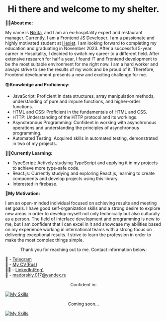 <h1 align="center">
  Hi there and welcome to my shelter.
</h1>

👨‍🚀**About me:**

My name is [Nikita](https://ru.hexlet.io/u/nesquick0_17), and I am an ex-hospitality expert and restaurant manager. Currently, I am a Frontend JS Developer. I am a passionate and highly motivated student at [Hexlet](https://ru.hexlet.io/pages/about). I am looking forward to completing my education and graduating in November 2023. After a successful 5-year career in Hospitality, I decided to switch my career to a different field. After extensive research for half a year, I found IT and Frontend development to be the most suitable environment for me right now. I am a hard worker and always strive to see the results of my work and be proud of it. Therefore, Frontend development presents a new and exciting challenge for me. 

📚**Knowledge and Proficiency:**

- JavaScript: Proficient in data structures, array manipulation methods, understanding of pure and impure functions, and higher-order functions.
- HTML and CSS: Proficient in the fundamentals of HTML and CSS.
- HTTP: Understanding of the HTTP protocol and its workings.
- Asynchronous Programming: Confident in working with asynchronous operations and understanding the principles of asynchronous programming.
- Automated Testing: Acquired skills in automated testing, demonstrated in two of my projects.

👨‍🎓**Currently Learning:**

- TypeScript: Actively studying TypeScript and applying it in my projects to achieve more type-safe code.
- React.js: Currently studying and exploring React.js, learning to create components and develop projects using this library.
- Interested in firebase.

🚀**My Motivation:**

I am an open-minded individual focused on achieving results and meeting set goals. I have good self-organization skills and a strong desire to explore new areas in order to develop myself not only technically but also culturally as a person. The field of interface development and programming is new to me, but I am confident that I can excel in it and showcase my abilities based on my experience working in international teams with a strong focus on delivering exceptional results. I strive to learn the profession in order to make the most complex things simple.

<p align="center">
  Thank you for reaching out to me. Contact information below:
</p>

  📱 - [Telegram](https://t.me/nessito)\
  📄 - [My CV(Rus)](https://cv.hexlet.io/ru/resumes/2838)\
  👨‍💼 - [LinkedIn(Eng)](https://www.linkedin.com/in/nikita-madorskiy-5500a6282/)\
  🐶 - madorskiy.017@yandex.ru

<p align='center'>
  Confident in:
</p>

[![My Skills](https://skillicons.dev/icons?i=html,git,jest,js,babel,bash,vscode,css)](https://skillicons.dev)

<p align='center'>
  Coming soon...
</p>

[![My Skills](https://skillicons.dev/icons?i=jquery,firebase,nodejs,redux,regex,react,ts)](https://skillicons.dev)
